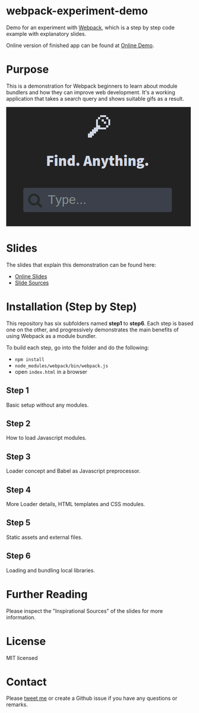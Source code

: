 # webpack-experiment-demo
Demo for an experiment with [Webpack](http://webpack.github.io/), which is a step by step code example with explanatory slides.

Online version of finished app can be found at [Online Demo](http://alp82.github.io/webpack-experiment-demo/).

# Purpose
This is a demonstration for Webpack beginners to learn about module bundlers and how they can improve web development. It's a working application that takes a search query and shows suitable gifs as a result.
 
![The Search](demo-search.png)

# Slides
The slides that explain this demonstration can be found here:
* [Online Slides](https://alp82.github.io/webpack-experiment-slides)
* [Slide Sources](https://github.com/alp82/webpack-experiment-slides)

# Installation (Step by Step)
This repository has six subfolders named **step1** to **step6**. Each step is based one on the other, and progressively demonstrates the main benefits of using Webpack as a module bundler.

To build each step, go into the folder and do the following:
- `npm install`
- `node_modules/webpack/bin/webpack.js`
- open `index.html` in a browser

## Step 1
Basic setup without any modules. 

## Step 2
How to load Javascript modules.

## Step 3
Loader concept and Babel as Javascript preprocessor.

## Step 4
More Loader details, HTML templates and CSS modules.

## Step 5
Static assets and external files.

## Step 6
Loading and bundling local libraries.

# Further Reading
Please inspect the "Inspirational Sources" of the slides for more information.

# License
MIT licensed

# Contact
Please [tweet me](https://twitter.com/alperortac) or create a Github issue if you have any questions or remarks.
